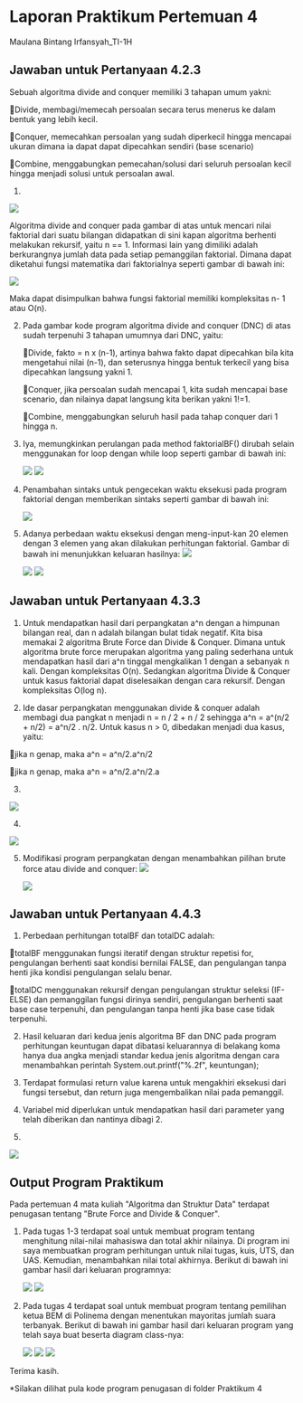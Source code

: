 # Laporan Praktikum Pertemuan 4
Maulana Bintang Irfansyah_TI-1H
## Jawaban untuk Pertanyaan 4.2.3
Sebuah algoritma divide and conquer memiliki 3 tahapan umum yakni:

🌷Divide, membagi/memecah persoalan secara terus menerus ke dalam bentuk yang lebih kecil.

🌷Conquer, memecahkan persoalan yang sudah diperkecil hingga mencapai ukuran dimana ia dapat dapat dipecahkan sendiri (base scenario)

🌷Combine, menggabungkan pemecahan/solusi dari seluruh persoalan kecil hingga menjadi solusi untuk persoalan awal.

1.
<img src="SATU.JPG">
 
 Algoritma divide and conquer pada gambar di atas untuk mencari nilai faktorial dari suatu bilangan didapatkan di sini kapan algoritma berhenti melakukan rekursif, yaitu n == 1. Informasi lain yang dimiliki adalah berkurangnya jumlah data pada setiap pemanggilan faktorial. Dimana dapat diketahui fungsi matematika dari faktorialnya seperti gambar di bawah ini:

 <img src="DUA.JPG">

 Maka dapat disimpulkan bahwa fungsi faktorial memiliki kompleksitas n- 1 atau O(n).

2. Pada gambar kode program algoritma divide and conquer (DNC) di atas sudah terpenuhi 3 tahapan umumnya dari DNC, yaitu:

    🌷Divide, fakto = n x (n-1), artinya bahwa fakto dapat dipecahkan bila kita mengetahui nilai (n-1), dan seterusnya hingga bentuk terkecil yang bisa dipecahkan langsung yakni 1.

    🌷Conquer, jika persoalan sudah mencapai 1, kita sudah mencapai base scenario, dan nilainya dapat langsung kita berikan yakni 1!=1.

    🌷Combine, menggabungkan seluruh hasil pada tahap conquer dari 1 hingga n.

3. Iya, memungkinkan perulangan pada method faktorialBF() dirubah selain menggunakan for loop dengan while loop seperti gambar di bawah ini:

    <img src="TIGA.JPG">
    <img src="EMPAT.JPG">

4. Penambahan sintaks untuk pengecekan waktu eksekusi pada program faktorial dengan memberikan sintaks seperti gambar di bawah ini:

    <img src="WAKTU.JPG">

5. Adanya perbedaan waktu eksekusi dengan meng-input-kan 20 elemen dengan 3 elemen yang akan dilakukan perhitungan faktorial. Gambar di bawah ini menunjukkan keluaran hasilnya:
    <img src="LIMA.JPG"> 

    <img src="ENAM.JPG">

    <img src="ENAM2.JPG">

## Jawaban untuk Pertanyaan 4.3.3
1. Untuk mendapatkan hasil dari perpangkatan a^n dengan a himpunan bilangan real, dan n adalah bilangan bulat tidak negatif. Kita bisa memakai 2 algoritma Brute Force dan Divide & Conquer. Dimana untuk algoritma brute force merupakan algoritma yang paling sederhana untuk mendapatkan hasil dari a^n tinggal mengkalikan 1 dengan a sebanyak n kali. Dengan kompleksitas O(n). Sedangkan algoritma Divide & Conquer untuk kasus faktorial dapat diselesaikan dengan cara rekursif. Dengan kompleksitas O(log n).

2. Ide dasar perpangkatan menggunakan divide & conquer adalah membagi dua pangkat n menjadi n = n / 2 + n / 2 sehingga a^n = a^(n/2 + n/2) = a^n/2 . n/2. Untuk kasus n > 0, dibedakan menjadi dua kasus, yaitu:

🌷jika n genap, maka a^n = a^n/2.a^n/2

🌷jika n genap, maka a^n = a^n/2.a^n/2.a

3. 
<img src="TUJUH.JPG">

4.
  <img src="DELAPAN.JPG">

5. Modifikasi program perpangkatan dengan menambahkan pilihan brute force atau divide and conquer:
    <img src="SEMBILAN.JPG">

    <img src="SEMBILAN2.JPG">

## Jawaban untuk Pertanyaan 4.4.3
1. Perbedaan perhitungan totalBF dan totalDC adalah:

🌷totalBF menggunakan fungsi iteratif dengan struktur repetisi for, pengulangan berhenti saat kondisi bernilai FALSE, dan pengulangan tanpa henti jika kondisi pengulangan selalu benar.

🌷totalDC menggunakan rekursif dengan pengulangan struktur seleksi (IF-ELSE) dan pemanggilan fungsi dirinya sendiri, pengulangan berhenti saat base case terpenuhi, dan pengulangan tanpa henti jika base case tidak terpenuhi.

2. Hasil keluaran dari kedua jenis algoritma BF dan DNC pada program perhitungan keuntugan dapat dibatasi keluarannya di belakang koma hanya dua angka menjadi standar kedua jenis algoritma dengan cara menambahkan perintah System.out.printf("%.2f", keuntungan); 

3. Terdapat formulasi return value karena untuk mengakhiri eksekusi dari fungsi tersebut, dan return juga mengembalikan nilai pada pemanggil. 

4. Variabel mid diperlukan untuk mendapatkan hasil dari parameter yang telah diberikan dan nantinya dibagi 2.

5. 
 <img src="SEPULUH.JPG">


## Output Program Praktikum
Pada pertemuan 4 mata kuliah "Algoritma dan Struktur Data" terdapat penugasan tentang "Brute Force and Divide & Conquer".

1. Pada tugas 1-3 terdapat soal untuk membuat program tentang menghitung nilai-nilai mahasiswa dan total akhir nilainya. Di program ini saya membuatkan program perhitungan untuk nilai tugas, kuis, UTS, dan UAS. Kemudian, menambahkan nilai total akhirnya. Berikut di bawah ini gambar hasil dari keluaran programnya:

    <img src="1.1.JPG">
    <img src="1.2.JPG">

2. Pada tugas 4 terdapat soal untuk membuat program tentang pemilihan ketua BEM di Polinema dengan menentukan mayoritas jumlah suara terbanyak. Berikut di bawah ini gambar hasil dari keluaran program yang telah saya buat beserta diagram class-nya:

    <img src="DIAGRAM.JPG">

    <img src="2.1.JPG">

    <img src="2.2.JPG">



Terima kasih.
    
 *Silakan dilihat pula kode program penugasan di folder Praktikum 4
